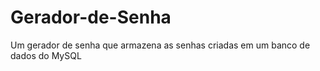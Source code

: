 # Gerador-de-Senha
 Um gerador de senha que armazena as senhas criadas em um banco de dados do MySQL
